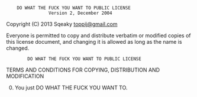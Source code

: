         DO WHAT THE FUCK YOU WANT TO PUBLIC LICENSE 
                    Version 2, December 2004 

 Copyright (C) 2013 Sqeaky <toppij@gmail.com> 

 Everyone is permitted to copy and distribute verbatim or modified 
 copies of this license document, and changing it is allowed as long 
 as the name is changed. 

            DO WHAT THE FUCK YOU WANT TO PUBLIC LICENSE 
   TERMS AND CONDITIONS FOR COPYING, DISTRIBUTION AND MODIFICATION 

  0. You just DO WHAT THE FUCK YOU WANT TO.
